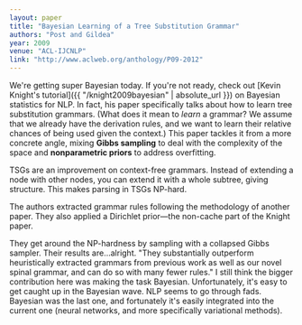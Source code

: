 ```yaml
---
layout: paper
title: "Bayesian Learning of a Tree Substitution Grammar"
authors: "Post and Gildea"
year: 2009
venue: "ACL-IJCNLP"
link: "http://www.aclweb.org/anthology/P09-2012"
---
```


We're getting super Bayesian today. If you're not ready, check out [Kevin Knight's tutorial]({{ "/knight2009bayesian" | absolute_url }}) on Bayesian statistics for NLP. In fact, his paper specifically talks about how to learn tree substitution grammars. (What does it mean to *learn* a grammar? We assume that we already have the derivation rules, and we want to learn their relative chances of being used given the context.) This paper tackles it from a more concrete angle, mixing **Gibbs sampling** to deal with the complexity of the space and **nonparametric priors** to address overfitting.

<!--more-->

TSGs are an improvement on context-free grammars. Instead of extending a node with other nodes, you can extend it with a whole subtree, giving structure. This makes parsing in TSGs NP-hard.

The authors extracted grammar rules following the methodology of another paper. They also applied a Dirichlet prior—the non-cache part of the Knight paper.

They get around the NP-hardness by sampling with a collapsed Gibbs sampler. Their results are…alright. "They substantially outperform heuristically extracted grammars from previous work as well as our novel spinal grammar, and can do so with many fewer rules." I still think the bigger contribution here was making the task Bayesian. Unfortunately, it's easy to get caught up in the Bayesian wave. NLP seems to go through fads. Bayesian was the last one, and fortunately it's easily integrated into the current one (neural networks, and more specifically variational methods). 
